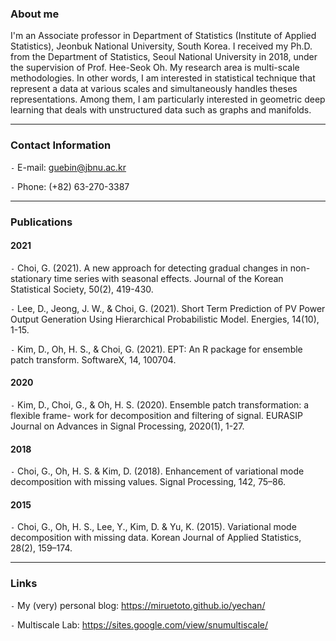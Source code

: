
### About me

I'm an Associate professor in Department of Statistics (Institute of Applied Statistics), Jeonbuk National University, South Korea. I received my Ph.D. from the Department of Statistics, Seoul National University in 2018, under the supervision of Prof. Hee-Seok Oh. My research area is multi-scale methodologies. In other words, I am interested in statistical technique that represent a data at various scales and simultaneously handles theses representations. Among them, I am particularly interested in geometric deep learning that deals with unstructured data such as graphs and manifolds.

--- 

### Contact Information

`-` E-mail: guebin@jbnu.ac.kr

`-` Phone: (+82) 63-270-3387

--- 

### Publications

#### 2021 

`-` Choi, G. (2021). A new approach for detecting gradual changes in non-stationary time series with seasonal effects. Journal of the Korean Statistical Society, 50(2), 419-430. 

`-` Lee, D., Jeong, J. W., & Choi, G. (2021). Short Term Prediction of PV Power Output Generation Using Hierarchical Probabilistic Model. Energies, 14(10), 1-15.

`-` Kim, D., Oh, H. S., & Choi, G. (2021). EPT: An R package for ensemble patch transform. SoftwareX, 14, 100704.

#### 2020 

`-` Kim, D., Choi, G., & Oh, H. S. (2020). Ensemble patch transformation: a flexible frame- work for decomposition and filtering of signal. EURASIP Journal on Advances in Signal Processing, 2020(1), 1-27.


#### 2018 
`-` Choi, G., Oh, H. S. & Kim, D. (2018). Enhancement of variational mode decomposition with missing values. Signal Processing, 142, 75–86.

#### 2015

`-` Choi, G., Oh, H. S., Lee, Y., Kim, D. & Yu, K. (2015). Variational mode decomposition with missing data. Korean Journal of Applied Statistics, 28(2), 159–174.

---

### Links

`-` My (very) personal blog: https://miruetoto.github.io/yechan/

`-` Multiscale Lab: https://sites.google.com/view/snumultiscale/

<!---
guebin/guebin is a ✨ special ✨ repository because its `README.md` (this file) appears on your GitHub profile.
You can click the Preview link to take a look at your changes.
--->
